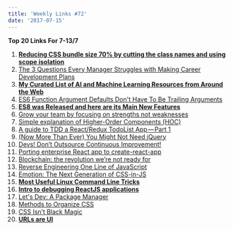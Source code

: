 ```yaml
---
title: 'Weekly Links #72'
date: '2017-07-15'
---
```


**Top 20 Links For 7-13/7**

1.  **[Reducing CSS bundle size 70% by cutting the class names and using scope isolation](https://medium.freecodecamp.org/reducing-css-bundle-size-70-by-cutting-the-class-names-and-using-scope-isolation-625440de600b)**
2.  [The 3 Questions Every Manager Struggles with Making Career Development Plans](https://getlighthouse.com/blog/career-development-plans-manager-struggles/)
3.  **[My Curated List of AI and Machine Learning Resources from Around the Web](https://unsupervisedmethods.com/my-curated-list-of-ai-and-machine-learning-resources-from-around-the-web-9a97823b8524)**
4.  [ES6 Function Argument Defaults Don't Have To Be Trailing Arguments](https://www.bennadel.com/blog/3297-es6-function-argument-defaults-don-t-have-to-be-trailing-arguments.htm)
5.  **[ES8 was Released and here are its Main New Features](https://hackernoon.com/es8-was-released-and-here-are-its-main-new-features-ee9c394adf66)**
6.  [Grow your team by focusing on strengths not weaknesses](https://blog.intercom.com/grow-your-team-by-focusing-on-strengths-not-weaknesses/)
7.  [Simple explanation of Higher-Order Components (HOC)](http://blog.jakoblind.no/simple-explanation-of-higher-order-components-hoc/)
8.  [A guide to TDD a React/Redux TodoList App — Part 1](https://hackernoon.com/a-guide-to-tdd-a-react-redux-todolist-app-part-1-b8a200bb7091)
9.  [(Now More Than Ever) You Might Not Need jQuery](https://css-tricks.com/now-ever-might-not-need-jquery/)
10. [Devs! Don’t Outsource Continuous Improvement!](https://hackernoon.com/devs-dont-outsource-continuous-improvement-f93396923697)
11. [Porting enterprise React app to create-react-app](https://medium.com/@KarandikarMihir/porting-enterprise-react-app-to-create-react-app-bfb565a25460)
12. [Blockchain: the revolution we’re not ready for](https://medium.freecodecamp.org/blockchain-is-our-first-22nd-century-technology-d4ad45fca2ce)
13. [Reverse Engineering One Line of JavaScript](https://www.alexkras.com/reverse-engineering-one-line-of-javascript)
14. [Emotion: The Next Generation of CSS-in-JS](https://medium.com/@tkh44/emotion-ad1c45c6d28b)
15. **[Most Useful Linux Command Line Tricks](https://dzone.com/articles/most-useful-linux-command-line-tricks)**
16. **[Intro to debugging ReactJS applications](https://medium.com/@baphemot/intro-to-debugging-reactjs-applications-67cf7a50b3dd)**
17. [Let's Dev: A Package Manager](https://yarnpkg.com/blog/2017/07/11/lets-dev-a-package-manager/)
18. [Methods to Organize CSS](https://css-tricks.com/methods-organize-css/)
19. [CSS Isn’t Black Magic](https://medium.freecodecamp.org/its-not-dark-magic-pulling-back-the-curtains-from-your-stylesheets-c8d677fa21b2)
20. **[URLs are UI](https://www.hanselman.com/blog/URLsAreUI.aspx)**
